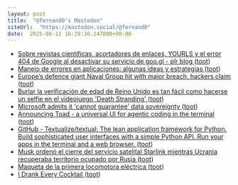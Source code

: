 ```yaml
---
layout: post
title:  "@fernand0's Mastodon"
siteUrl:  "https://mastodon.social/@fernand0"
date:  2025-08-11 16:28:36.147000+00:00
---
```

*  [Sobre revistas científicas, acortadores de enlaces, YOURLS y el error 404 de Google al desactivar su servicio de goo.gl - plr blog ](https://pedrolr.es/blog/sobre-revistas-cientificas-acortadores-de-enlaces-yourls-y-el-error-404-de-google-al-desactivar-su-servicio-de-goo-gl) ([toot](https://mastodon.social/@fernand0/115011073877236046))
*  [Manejo de errores en aplicaciones: algunas ideas y estrategias ](http://fernand0.github.io//manejo-errores-python) ([toot](https://mastodon.social/@fernand0/115011073158805997))
*  [Europe’s defence giant Naval Group hit with major breach, hackers claim  ](https://cybernews.com/security/naval-group-france-defense-data-breach/) ([toot](https://mastodon.social/@fernand0/115010801172552296))
*  [Burlar la verificación de edad de Reino Unido es tan fácil como hacerse un selfie en el videojuego 'Death Stranding' ](https://www.genbeta.com/actualidad/burlar-verificacion-edad-reino-unido-facil-como-hacerse-selfie-videojuego-death-strandin) ([toot](https://mastodon.social/@fernand0/115010650955679986))
*  [Microsoft admits it 'cannot guarantee' data sovereignty ](https://www.theregister.com/2025/07/25/microsoft_admits_it_cannot_guarantee) ([toot](https://mastodon.social/@fernand0/115009981856081436))
*  [Announcing Toad - a universal UI for agentic coding in the terminal ](https://willmcgugan.github.io/announcing-toad) ([toot](https://mastodon.social/@fernand0/115009684207544528))
*  [GitHub - Textualize/textual: The lean application framework for Python.  Build sophisticated user interfaces with a simple Python API. Run your apps in the terminal and a web browser. ](https://github.com/textualize/textual) ([toot](https://mastodon.social/@fernand0/115009411798294933))
*  [Musk ordenó el cierre del servicio satelital Starlink mientras Ucrania recuperaba territorio ocupado por Rusia ](https://forbes.com.mx/musk-ordeno-el-cierre-del-servicio-satelital-starlink-mientras-ucrania-recuperaba-territorio-ocupado-por-rusia) ([toot](https://mastodon.social/@fernand0/115009232087870455))
*  [Maqueta de la primera locomotora eléctrica ](https://www.flickr.com/photos/fernand0/54677995969) ([toot](https://mastodon.social/@fernand0/115007594250900981))
*  [I Drank Every Cocktail ](https://aaronson.org/blog/i-drank-every-cocktai) ([toot](https://mastodon.social/@fernand0/115007570948994897))
